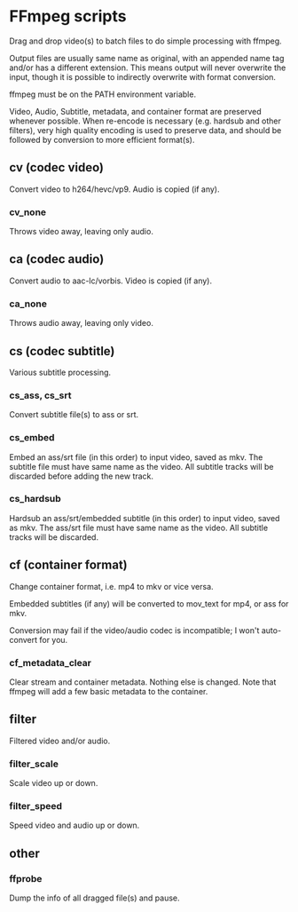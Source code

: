 # FFmpeg scripts #

Drag and drop video(s) to batch files to do simple processing with ffmpeg.

Output files are usually same name as original, with an appended name tag and/or has a different extension.
This means output will never overwrite the input, though it is possible to indirectly overwrite with format conversion.

ffmpeg must be on the PATH environment variable.

Video, Audio, Subtitle, metadata, and container format are preserved whenever possible.
When re-encode is necessary (e.g. hardsub and other filters), very high quality encoding is used to preserve data, and should be followed by conversion to more efficient format(s).

## cv (codec video) ##

Convert video to h264/hevc/vp9.  Audio is copied (if any).

### cv_none ###

Throws video away, leaving only audio.


## ca (codec audio) ##

Convert audio to aac-lc/vorbis.  Video is copied (if any).

### ca_none ###

Throws audio away, leaving only video.


## cs (codec subtitle) ##

Various subtitle processing.

### cs_ass, cs_srt ###

Convert subtitle file(s) to ass or srt.

### cs_embed ###

Embed an ass/srt file (in this order) to input video, saved as mkv.
The subtitle file must have same name as the video.
All subtitle tracks will be discarded before adding the new track.

### cs_hardsub ###

Hardsub an ass/srt/embedded subtitle (in this order) to input video, saved as mkv.
The ass/srt file must have same name as the video.
All subtitle tracks will be discarded.


## cf (container format) ##

Change container format, i.e. mp4 to mkv or vice versa.

Embedded subtitles (if any) will be converted to mov_text for mp4, or ass for mkv.

Conversion may fail if the video/audio codec is incompatible; I won't auto-convert for you.

### cf_metadata_clear ###

Clear stream and container metadata.  Nothing else is changed.
Note that ffmpeg will add a few basic metadata to the container.


## filter ##

Filtered video and/or audio.

### filter_scale ###

Scale video up or down.

### filter_speed ###

Speed video and audio up or down.



## other ##

### ffprobe ###

Dump the info of all dragged file(s) and pause.